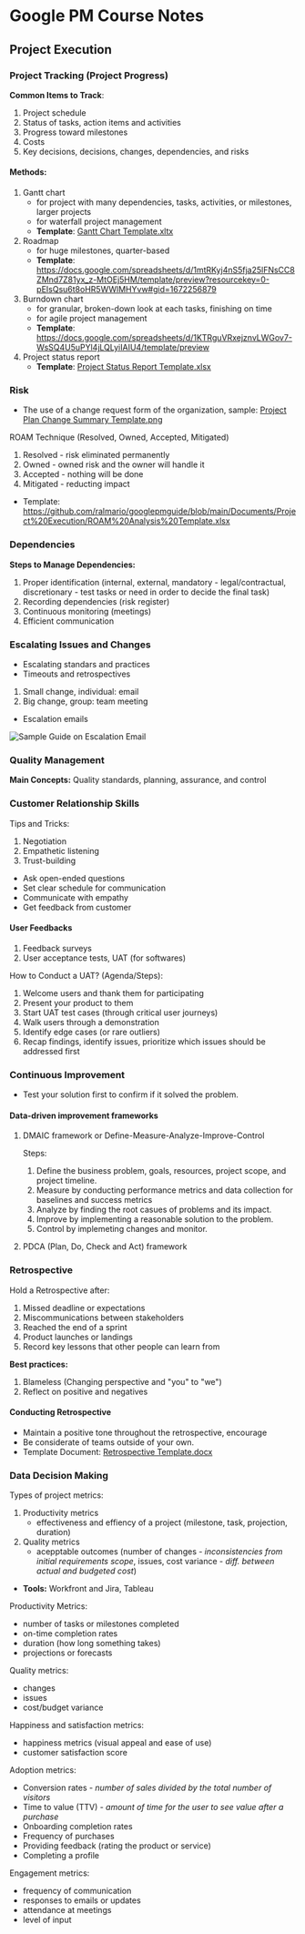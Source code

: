 # Google PM Course Notes

## Project Execution

### Project Tracking (Project Progress)
**Common Items to Track**:
1. Project schedule
2. Status of tasks, action items and activities
3. Progress toward milestones
4. Costs
5. Key decisions, decisions, changes, dependencies, and risks

#### Methods:
1. Gantt chart
   - for project with many dependencies, tasks, activities, or milestones, larger projects
   - for waterfall project management
   - **Template**: [Gantt Chart Template.xltx](https://github.com/ralmario/googlepmguide/blob/main/Documents/Project%20Execution/Gantt%20Chart%20Template.xltx)
2. Roadmap
   - for huge milestones, quarter-based
   - **Template**: https://docs.google.com/spreadsheets/d/1mtRKyj4nS5fja25lFNsCC8ZMnd7Z81yx_z-MtOEj5HM/template/preview?resourcekey=0-pEIsQsu6t8oHR5WWlMHYvw#gid=1672256879
3. Burndown chart
   - for granular, broken-down look at each tasks, finishing on time
   - for agile project management
   - **Template**: https://docs.google.com/spreadsheets/d/1KTRguVRxejznvLWGov7-WsSQ4U5uPYl4jLQLyiIAIU4/template/preview
4. Project status report
   - **Template**: [Project Status Report Template.xlsx](https://github.com/ralmario/googlepmguide/blob/main/Documents/Project%20Execution/Project%20Status%20Report%20Template.xlsx)

### Risk
- The use of a change request form of the organization, sample: [Project Plan Change Summary Template.png](https://github.com/ralmario/googlepmguide/blob/main/Documents/Project%20Execution/Project%20Plan%20Change%20Summary%20Template.png)

ROAM Technique (Resolved, Owned, Accepted, Mitigated)
1. Resolved - risk eliminated permanently
2. Owned - owned risk and the owner will handle it
3. Accepted -  nothing will be done
4. Mitigated - reducting impact
- Template: https://github.com/ralmario/googlepmguide/blob/main/Documents/Project%20Execution/ROAM%20Analysis%20Template.xlsx

### Dependencies
**Steps to Manage Dependencies:**
1. Proper identification (internal, external, mandatory  - legal/contractual, discretionary - test tasks or need in order to decide the final task)
2. Recording dependencies (risk register)
3. Continuous monitoring (meetings)
4. Efficient communication

### Escalating Issues and Changes
- Escalating standars and practices
- Timeouts and retrospectives

1. Small change, individual: email
2. Big change, group: team meeting

- Escalation emails

![Sample Guide on Escalation Email](https://i.imgur.com/g0vcmIu.png)

### Quality Management
**Main Concepts:** Quality standards, planning, assurance, and control

### Customer Relationship Skills
Tips and Tricks:
1. Negotiation
2. Empathetic listening
3. Trust-building

- Ask open-ended questions
- Set clear schedule for communication
- Communicate with empathy
- Get feedback from customer

#### User Feedbacks
1. Feedback surveys
2. User acceptance tests, UAT (for softwares)

How to Conduct a UAT? (Agenda/Steps):
1. Welcome users and thank them for participating
2. Present your product to them
3. Start UAT test cases (through critical user journeys)
4. Walk users through a demonstration
5. Identify edge cases (or rare outliers)
6. Recap findings, identify issues, prioritize which issues should be addressed first

### Continuous Improvement
- Test your solution first to confirm if it solved the problem.

#### Data-driven improvement frameworks
1. DMAIC framework or Define-Measure-Analyze-Improve-Control

   Steps:
   1. Define the business problem, goals, resources, project scope, and project timeline.
   2. Measure by conducting performance metrics and data collection for baselines and success metrics
   3. Analyze by finding the root casues of problems and its impact.
   4. Improve by implementing a reasonable solution to the problem.
   5. Control by implemeting changes and monitor.

2. PDCA (Plan, Do, Check and Act) framework

### Retrospective
Hold a Retrospective after:
1. Missed deadline or expectations
2. Miscommunications between stakeholders
3. Reached the end of a sprint
4. Product launches or landings
5. Record key lessons that other people can learn from

**Best practices:**
1. Blameless (Changing perspective and "you" to "we")
2. Reflect on positive and negatives

#### Conducting Retrospective
- Maintain a positive tone throughout the retrospective, encourage 
- Be considerate of teams outside of your own.
- Template Document: [Retrospective Template.docx](https://github.com/ralmario/googlepmguide/blob/main/Documents/Project%20Execution/Retrospective%20Template.docx)

### Data Decision Making
Types of project metrics:
1. Productivity metrics 
   - effectiveness and effiency of a project (milestone, task, projection, duration)
2. Quality metrics
   - acepptable outcomes (number of changes - *inconsistencies from initial requirements scope*, issues, cost variance -  *diff. between actual and budgeted cost*)

- **Tools:** Workfront and Jira, Tableau

Productivity Metrics:
- number of tasks or milestones completed
- on-time completion rates
- duration (how long something takes)
- projections or forecasts

Quality metrics:
- changes
- issues
- cost/budget variance

Happiness and satisfaction metrics:
- happiness metrics (visual appeal and ease of use)
- customer satisfaction score

Adoption metrics:
- Conversion rates - *number of sales divided by the total number of visitors*
- Time to value (TTV) - *amount of time for the user to see value after a purchase*
- Onboarding completion rates
- Frequency of purchases
- Providing feedback (rating the product or service)
- Completing a profile

Engagement metrics:
- frequency of communication
- responses to emails or updates
- attendance at meetings
- level of input
